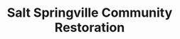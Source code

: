 ---
layout: repo
title: "Salt Springville Community Restoration"
id: 19918
permalink: repos/19918/
---